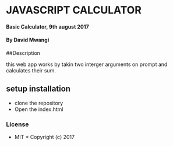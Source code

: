 # JAVASCRIPT CALCULATOR

#### Basic Calculator, 9th august 2017

#### By David Mwangi

##Description

this web app works by takin two interger arguments on prompt and calculates their sum.

## setup installation
* clone the repository
* Open the index.html

### License
* MIT *
Copyright (c) 2017
